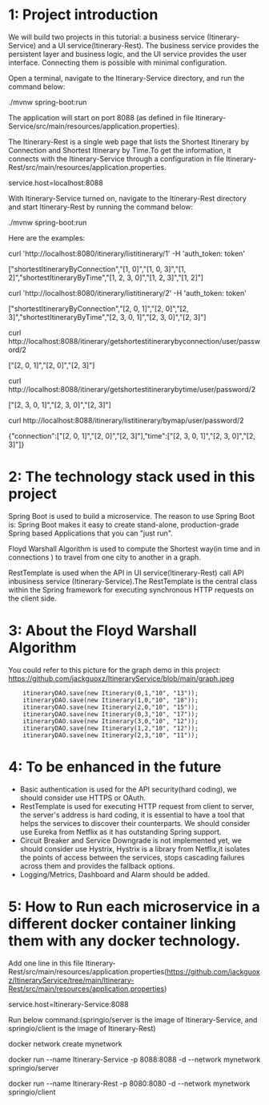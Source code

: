 1: Project introduction
=======================
We will build two projects in this tutorial: a business service (Itinerary-Service) and a UI service(Itinerary-Rest). The business service provides the persistent layer and business logic, and the UI service provides the user interface. Connecting them is possible with minimal configuration.

Open a terminal, navigate to the Itinerary-Service directory, and run the command below:

./mvnw spring-boot:run

The application will start on port 8088 (as defined in file Itinerary-Service/src/main/resources/application.properties).
 
The Itinerary-Rest is a single web page that lists the Shortest Itinerary by Connection and  Shortest Itinerary by Time.To get the information, it connects with the Itinerary-Service through a configuration in file Itinerary-Rest/src/main/resources/application.properties.

service.host=localhost:8088
 
With Itinerary-Service turned on, navigate to the Itinerary-Rest directory and start Itinerary-Rest by running the command below:

./mvnw spring-boot:run
 
 
Here are the examples:

curl 'http://localhost:8080/itinerary/listitinerary/1' -H 'auth_token: token'

["shortestItineraryByConnection","[1, 0]","[1, 0, 3]","[1, 2]","shortestItineraryByTime","[1, 2, 3, 0]","[1, 2, 3]","[1, 2]"]
 
curl 'http://localhost:8080/itinerary/listitinerary/2' -H 'auth_token: token'

["shortestItineraryByConnection","[2, 0, 1]","[2, 0]","[2, 3]","shortestItineraryByTime","[2, 3, 0, 1]","[2, 3, 0]","[2, 3]"]

curl http://localhost:8088/itinerary/getshortestitinerarybyconnection/user/password/2

["[2, 0, 1]","[2, 0]","[2, 3]"]

curl http://localhost:8088/itinerary/getshortestitinerarybytime/user/password/2

["[2, 3, 0, 1]","[2, 3, 0]","[2, 3]"]

curl http://localhost:8088/itinerary/listitinerary/bymap/user/password/2

{"connection":["[2, 0, 1]","[2, 0]","[2, 3]"],"time":["[2, 3, 0, 1]","[2, 3, 0]","[2, 3]"]}

2: The technology stack used in this project
============================================
Spring Boot is used to build a microservice. The reason to use Spring Boot is: Spring Boot makes it easy to create stand-alone, production-grade Spring based Applications that you can "just run".

Floyd Warshall Algorithm is used to compute the Shortest way(in time and in connections ) to travel from one city to another in a graph.

RestTemplate is used when the API in UI service(Itinerary-Rest) call API inbusiness service (Itinerary-Service).The RestTemplate is the central class within the Spring framework for executing synchronous HTTP requests on the client side.

3: About the Floyd Warshall Algorithm
============================================
You could refer to this picture for the graph demo in this project:
https://github.com/jackguoxz/ItineraryService/blob/main/graph.jpeg

        itineraryDAO.save(new Itinerary(0,1,"10", "13"));
        itineraryDAO.save(new Itinerary(1,0,"10", "18"));
        itineraryDAO.save(new Itinerary(2,0,"10", "15"));
        itineraryDAO.save(new Itinerary(0,3,"10", "17"));
        itineraryDAO.save(new Itinerary(3,0,"10", "12"));
        itineraryDAO.save(new Itinerary(1,2,"10", "12"));
        itineraryDAO.save(new Itinerary(2,3,"10", "11"));

4: To be enhanced in the future
============================================

- Basic authentication is used for the API security(hard coding), we should consider use HTTPS or OAuth. 
- RestTemplate is used for executing HTTP request from client to server, the server's address is hard coding, it is essential to have a tool that helps the services to discover their counterparts. We should consider use Eureka from Netflix as it has outstanding Spring support.
- Circuit Breaker and Service Downgrade is not implemented yet, we should consider use Hystrix,  Hystrix is a library from Netflix,it isolates the points of access between the services, stops cascading failures across them and provides the fallback options.
- Logging/Metrics, Dashboard and Alarm should be added.

5: How to Run each microservice in a different docker container linking them with any docker technology.
============================================

Add one line in this file Itinerary-Rest/src/main/resources/application.properties(https://github.com/jackguoxz/ItineraryService/tree/main/Itinerary-Rest/src/main/resources/application.properties) 

service.host=Itinerary-Service:8088

Run below command:(springio/server is the image of Itinerary-Service, and springio/client is the image of Itinerary-Rest)

docker network create mynetwork

docker run --name  Itinerary-Service -p 8088:8088 -d --network mynetwork springio/server

docker run --name Itinerary-Rest -p 8080:8080 -d --network mynetwork springio/client


    
 
